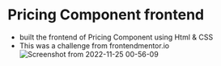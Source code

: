 # Pricing Component frontend
- built the frontend of Pricing Component using Html & CSS
- This was a challenge from frontendmentor.io
![Screenshot from 2022-11-25 00-56-09](https://user-images.githubusercontent.com/71398237/203854143-63b8ff06-71bd-4da1-8e12-8475f8dfca03.png)
